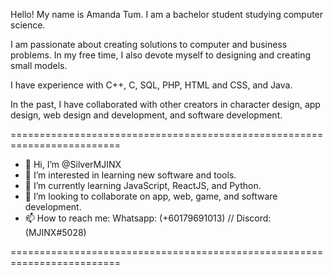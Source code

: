 Hello! My name is Amanda Tum. I am a bachelor student studying computer science.

I am passionate about creating solutions to computer and business problems. In my free time, I also devote myself to designing and creating small models.

I have experience with C++, C, SQL, PHP, HTML and CSS, and Java.

In the past, I have collaborated with other creators in character design, app design, web design and 
development, and software development.

=========================================================================

-  👋 Hi, I’m @SilverMJINX
- 👀 I’m interested in learning new software and tools.
- 🌱 I’m currently learning JavaScript, ReactJS, and Python.
- 💞️ I’m looking to collaborate on app, web, game, and software development.
- 📫 How to reach me: Whatsapp: (+60179691013) // Discord: (MJINX#5028)

=========================================================================
<!---
SilverMJINX/SilverMJINX is a ✨ special ✨ repository because its `README.md` (this file) appears on your GitHub profile.
You can click the Preview link to take a look at your changes.
--->
